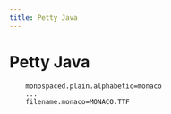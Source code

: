 ```yaml
---
title: Petty Java
---
```


Petty Java
============


```
    monospaced.plain.alphabetic=monaco
    ...
    filename.monaco=MONACO.TTF
```



